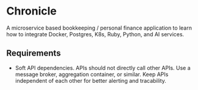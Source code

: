 # Chronicle

A microservice based bookkeeping / personal finance application to learn how to integrate Docker, Postgres, K8s, Ruby, Python, and AI services.

## Requirements

- Soft API dependencies.  APIs should not directly call other APIs.  Use a message broker, aggregation container, or similar.  Keep APIs independent of each other for better alerting and tracability.
